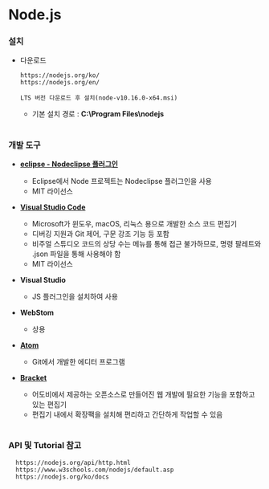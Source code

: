 # Node.js 

### 설치
 - 다운로드 
 
       https://nodejs.org/ko/
       https://nodejs.org/en/ 

       LTS 버전 다운로드 후 설치(node-v10.16.0-x64.msi)

    - 기본 설치 경로 : **C:\Program Files\nodejs**

#
### 개발 도구 
  - [**eclipse - Nodeclipse 플러그인**](http://www.nodeclipse.org/)
     - Eclipse에서 Node 프로젝트는 Nodeclipse 플러그인을 사용 
     - MIT 라이선스
     
   - [**Visual Studio Code**](https://code.visualstudio.com/)
     - Microsoft가 윈도우, macOS, 리눅스 용으로 개발한 소스 코드 편집기 
     - 디버깅 지원과 Git 제어, 구문 강조 기능 등 포함 
     - 비주얼 스튜디오 코드의 상당 수는 메뉴를 통해 접근 불가하므로, 명령 팔레트와 .json 파일을 통해 사용해야 함
     - MIT 라이선스

     
   - **Visual Studio**
     - JS 플러그인을 설치하여 사용
     
   - **WebStom**
      - 상용
      
   - [**Atom**](https://atom.io/)
     - Git에서 개발한 에디터 프로그램     
     
   - [**Bracket**](http://brackets.io/)
     - 어도비에서 제공하는 오픈소스로 만들어진 웹 개발에 필요한 기능을 포함하고 있는 편집기
     - 편집기 내에서 확장팩을 설치해 편리하고 간단하게 작업할 수 있음

#
###  API 및 Tutorial 참고
    
      https://nodejs.org/api/http.html
      https://www.w3schools.com/nodejs/default.asp
      https://nodejs.org/ko/docs


